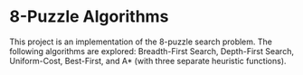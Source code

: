 # 8-Puzzle Algorithms
This project is an implementation of the 8-puzzle search problem. The following algorithms are explored: Breadth-First Search, Depth-First Search, Uniform-Cost, Best-First, and A* (with three separate heuristic functions).
